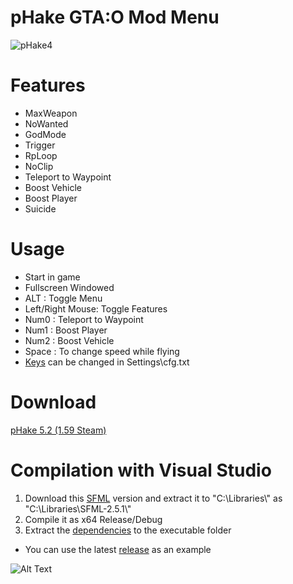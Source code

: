 # pHake GTA:O Mod Menu 
![pHake4](https://user-images.githubusercontent.com/52607377/166122940-60770068-410b-413c-b21d-622af5a7e95d.png)
# Features<br/>
- MaxWeapon<br/>
- NoWanted<br/>
- GodMode<br/>
- Trigger<br/>
- RpLoop<br/>
- NoClip<br/>
- Teleport to Waypoint<br/>
- Boost Vehicle<br/>
- Boost Player<br/>
- Suicide<br/>
# Usage
- Start in game<br/>
- Fullscreen Windowed<br/>
- ALT : Toggle Menu<br/>
- Left/Right Mouse: Toggle Features<br/>
- Num0 : Teleport to Waypoint<br/>
- Num1 : Boost Player<br/>
- Num2 : Boost Vehicle<br/>
- Space : To change speed while flying<br/>
- <a href="https://github.com/xhz8s/pHake/wiki/Keycodes">Keys</a> can be changed in Settings\cfg.txt<br/>

# Download
<a href="https://github.com/xhz8s/pHake/releases/download/5.2/pHake5.2_1.59.zip">pHake 5.2 (1.59 Steam)</a>

# Compilation with Visual Studio
1. Download this <a href="https://www.sfml-dev.org/files/SFML-2.5.1-windows-vc15-64-bit.zip">SFML</a> version and extract it to  "C:\\Libraries\\" as "C:\\Libraries\\SFML-2.5.1\\"
2. Compile it as x64 Release/Debug
3. Extract the <a href="https://github.com/xhz8s/pHake/releases/download/0/dp.zip">dependencies</a> to the executable folder <br/>
- You can use the latest <a href="https://github.com/xhz8s/pHake/releases/download/5.2/pHake5.2_1.59.zip">release</a> as an example

![Alt Text](https://s3.amazonaws.com/merchtable-photos-production/store_page_photos/imgs/000/003/122/original/pop2_1-1.gif)
